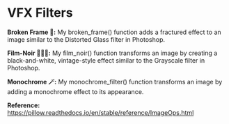 # VFX Filters

**Broken Frame 🔨:** My broken_frame() function adds a fractured effect to an image similar to the Distorted Glass filter in Photoshop. 

**Film-Noir 🕵🏾‍♀️:** My film_noir() function transforms an image by creating a black-and-white, vintage-style effect similar to the Grayscale filter in Photoshop. 

**Monochrome 🪄:** My monochrome_filter() function transforms an image by adding a monochrome effect to its appearance.

**Reference:** https://pillow.readthedocs.io/en/stable/reference/ImageOps.html
